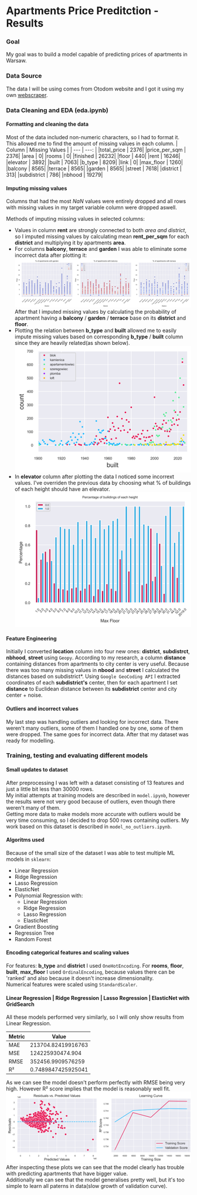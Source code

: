 # Apartments Price Preditction - Results
### Goal
My goal was to build a model capable of predicting prices of apartments in Warsaw.

### Data Source
The data I will be using comes from Otodom website and I got it using my own [webscraper](https://github.com/mateuszel/otodom-datascraper).

### Data Cleaning and EDA (eda.ipynb)
#### Formatting and cleaning the data
Most of the data included non-numeric characters, so I had to format it. This allowed me to find the amount of missing values in each column.
| Column | Missing Values |
| --- | ---: |
|total_price  |     2376|
|price_per_sqm  |   2376|
|area         |        0|
|rooms         |       0|
|finished      |   26232|
|floor         |     440|
|rent          |   16246|
|elevator      |    3892|
|built         |    7063|
|b_type        |    8209|
|link          |       0|
|max_floor     |    1260|
|balcony       |    8565|
|terrace       |    8565|
|garden        |    8565|
|street        |    7618|
|district      |     313|
|subdistrict   |     786|
|nbhood        |   19279|

#### Imputing missing values

Columns that had the most *NaN* values were entirely dropped and all rows with missing values in my target variable column were dropped aswell.

Methods of imputing missing values in selected columns:

* Values in column **rent** are strongly connected to 
both **area* and *district**, so I imputed missing values by calculating mean **rent_per_sqm** for each **district** and multiplying it by apartments **area**.
* For columns **balcony**, **terrace** and **garden** I was able to eliminate some incorrect data after plotting it:
![Image 1](img/bal_ter_gar.png)
After that I imputed missing values by calculating the probability of apartment having a **balcony** / **garden** / **terrace** base on its **district** and **floor**. 
* Plotting the relation between **b_type** and **built** allowed me to easily impute missing values based on corresponding **b_type** / **built** column since they are heavily related(as shown below).
![Image 2](img/btyp.png)
* In **elevator** column after plotting the data I noticed some incorrext values. I've overriden the previous data by choosing what % of buildings of each height should have an elevator.
![Image 3](img/elev.png)

#### Feature Engineering
Initially I converted **location** column into four new ones: **district**, **subdistrct**, **nbhood**, **street** using ``Geopy``. According to my research, a column **distance** containing distances from apartments to city center is very useful. Because there was too many missing values in **nbood** and **street** I calculated the distances based on subdistrict*. Using ``Google GeoCoding API`` I extracted coordinates of each **subdistrict's** center, then for each apartment I set **distance** to Euclidean distance between its **subdistrict** center and city center + noise.

#### Outliers and incorrect values
My last step was handling outliers and looking for incorrect data. There weren't many outliers, some of them I handled one by one, some of them were dropped. The same goes for incorrect data. After that my dataset was ready for modelling. 

### Training, testing and evaluating different models

#### Small updates to dataset
After preprocessing I was left with a dataset consisting of 13 features and just a little bit less than 30000 rows. \
My initial attempts at training models are described in ``model.ipynb``, however the results were not very good because of outliers, even though there weren't many of them. \
Getting more data to make models more accurate with outliers would be very time consuming, so I decided to drop 500 rows containing outliers. My work based on this dataset is described in ``model_no_outliers.ipynb``.

#### Algoritms used
Because of the small size of the dataset I was able to test multiple ML models in ``sklearn``:
* Linear Regression
* Ridge Regression
* Lasso Regression
* ElasticNet
* Polynomial Regression with:
    * Linear Regression
    * Ridge Regression
    * Lasso Regression
    * ElasticNet
* Gradient Boosting
* Regression Tree
* Random Forest

#### Encoding categorical features and scaling values
For features: **b_type** and **district** I used ``OneHotEncoding``.
For **rooms**, **floor**, **built**, **max_floor** I used ``OrdinalEncoding``, because values there can be 'ranked' and also because it doesn't increase dimensionality. \
Numerical features were scaled using ``StandardScaler``.

#### Linear Regression | Ridge Regression | Lasso Regression | ElasticNet with GridSearch

All these models performed very similarly, so I will only show results from Linear Regression.

| Metric  | Value                |
|---------|----------------------|
| MAE     | 213704.82419916763   |
| MSE     | 124225930474.904     |
| RMSE    | 352456.9909576259    |
| R²      | 0.7489847425925041   |

As we can see the model doesn't perform perfectly with RMSE being very high. However R² score implies that the model is reasonably well fit.
![Image 3](img/linreg.png)
After inspecting these plots we can see that the model clearly has trouble with predicting apartments that have bigger value. \
Additionally we can see that the model generalises pretty well, but it's too simple to learn all paterns in data(slow growth of validation curve). 